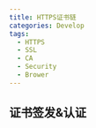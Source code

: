 ```yaml
---
title: HTTPS证书链
categories: Develop 
tags: 
  - HTTPS
  - SSL
  - CA
  - Security
  - Brower
---
```

## 证书签发&认证

